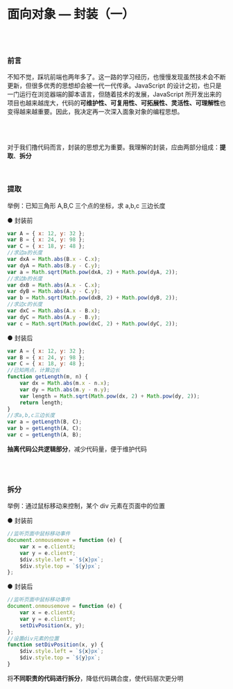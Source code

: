# 面向对象 — 封装（一）

</br>
</br>

### 前言

不知不觉，踩坑前端也两年多了。这一路的学习经历，也慢慢发现虽然技术会不断更新，但很多优秀的思想却会被一代一代传承。JavaScript 的设计之初，也只是一门运行在浏览器端的脚本语言，但随着技术的发展，JavaScript 所开发出来的项目也越来越庞大，代码的**可维护性、可复用性、可拓展性、灵活性、可理解性**也变得越来越重要。因此，我决定再一次深入面象对象的编程思想。

</br>
</br>

对于我们撸代码而言，封装的思想尤为重要。我理解的封装，应由两部分组成：**提取**、**拆分**

</br>

### 提取

举例：已知三角形 A,B,C 三个点的坐标，求 a,b,c 三边长度

● 封装前

```javascript
var A = { x: 12, y: 32 };
var B = { x: 24, y: 98 };
var C = { x: 18, y: 48 };
//求边a的长度
var dxA = Math.abs(B.x - C.x);
var dyA = Math.abs(B.y - C.y);
var a = Math.sqrt(Math.pow(dxA, 2) + Math.pow(dyA, 2));
//求边b的长度
var dxB = Math.abs(A.x - C.x);
var dyB = Math.abs(A.y - C.y);
var b = Math.sqrt(Math.pow(dxB, 2) + Math.pow(dyB, 2));
//求边c的长度
var dxC = Math.abs(A.x - B.x);
var dyC = Math.abs(A.y - B.y);
var c = Math.sqrt(Math.pow(dxC, 2) + Math.pow(dyC, 2));
```

● 封装后

```javascript
var A = { x: 12, y: 32 };
var B = { x: 24, y: 98 };
var C = { x: 18, y: 48 };
//已知两点，计算边长
function getLength(m, n) {
	var dx = Math.abs(m.x - n.x);
	var dy = Math.abs(m.y - n.y);
	var length = Math.sqrt(Math.pow(dx, 2) + Math.pow(dy, 2));
	return length;
}
//求a,b,c三边长度
var a = getLength(B, C);
var b = getLength(A, C);
var c = getLength(A, B);
```

**抽离代码公共逻辑部分**，减少代码量，便于维护代码

</br>
</br>

### 拆分

举例：通过鼠标移动来控制，某个 div 元素在页面中的位置

● 封装前

```javascript
//监听页面中鼠标移动事件
document.onmousemove = function (e) {
	var x = e.clientX;
	var y = e.clientY;
	$div.style.left = `${x}px`;
	$div.style.top = `${y}px`;
};
```

● 封装后

```javascript
//监听页面中鼠标移动事件
document.onmousemove = function (e) {
	var x = e.clientX;
	var y = e.clientY;
	setDivPosition(x, y);
};
//设置div元素的位置
function setDivPosition(x, y) {
	$div.style.left = `${x}px`;
	$div.style.top = `${y}px`;
}
```

将**不同职责的代码进行拆分**，降低代码耦合度，使代码层次更分明

</br>
</br>
